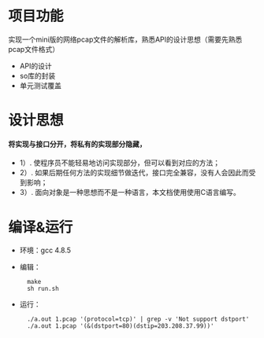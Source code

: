# 项目功能
实现一个mini版的网络pcap文件的解析库，熟悉API的设计思想（需要先熟悉pcap文件格式）
- API的设计
- so库的封装
- 单元测试覆盖

# 设计思想
####  将实现与接口分开，将私有的实现部分隐藏，
- 1）. 使程序员不能轻易地访问实现部分，但可以看到对应的方法；
- 2）. 如果后期任何方法的实现细节做迭代，接口完全兼容，没有人会因此而受到影响；
- 3）. 面向对象是一种思想而不是一种语言，本文档使用使用C语言编写。

# 编译&运行

- 环境：gcc 4.8.5

- 编辑：
  ```
    make
    sh run.sh
  ```  
- 运行：
  ```
    ./a.out 1.pcap '(protocol=tcp)' | grep -v 'Not support dstport'
    ./a.out 1.pcap '(&(dstport=80)(dstip=203.208.37.99))'
 ```
